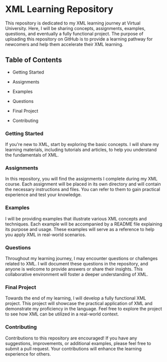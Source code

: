 # XML Learning Repository


This repository is dedicated to my XML learning journey at Virtual University. Here, I will be sharing concepts, assignments, examples, questions, and eventually a fully functional project. The purpose of uploading this repository on GitHub is to provide a learning pathway for newcomers and help them accelerate their XML learning.

## Table of Contents

+ Getting Started
- Assignments
* Examples
+ Questions
- Final Project
* Contributing

### Getting Started

If you're new to XML, start by exploring the basic concepts. I will share my learning materials, including tutorials and articles, to help you understand the fundamentals of XML.

### Assignments

In this repository, you will find the assignments I complete during my XML course. Each assignment will be placed in its own directory and will contain the necessary instructions and files. You can refer to them to gain practical experience and test your knowledge.

### Examples

I will be providing examples that illustrate various XML concepts and techniques. Each example will be accompanied by a README file explaining its purpose and usage. These examples will serve as a reference to help you apply XML in real-world scenarios.

### Questions

Throughout my learning journey, I may encounter questions or challenges related to XML. I will document these questions in the repository, and anyone is welcome to provide answers or share their insights. This collaborative environment will foster a deeper understanding of XML.

### Final Project

Towards the end of my learning, I will develop a fully functional XML project. This project will showcase the practical application of XML and demonstrate my proficiency in the language. Feel free to explore the project to see how XML can be utilized in a real-world context.

### Contributing

Contributions to this repository are encouraged! If you have any suggestions, improvements, or additional examples, please feel free to submit a pull request. Your contributions will enhance the learning experience for others.
